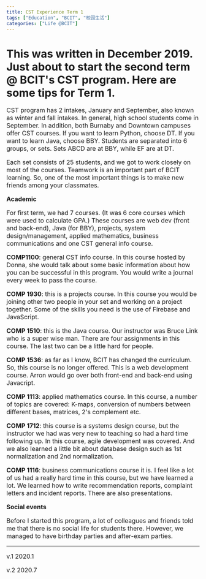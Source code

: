 ```yaml
---
title: CST Experience Term 1
tags: ["Education", "BCIT", "校园生活"] 
categories: ["Life @BCIT"]
---
```

  
# This was written in December 2019. Just about to start the second term @ BCIT's CST program. Here are some tips for Term 1.
<font size="3">


<!-- wp:paragraph -->
<p>CST program has 2 intakes, January and September, also known as winter and fall intakes. In general, high school students come in September. In addition, both Burnaby and Downtown campuses offer CST courses. If you want to learn Python, choose DT. If you want to learn Java, choose BBY. Students are separated into 6 groups, or sets. Sets ABCD are at BBY, while EF are at DT.  </p>
<!-- /wp:paragraph -->

<!-- wp:paragraph -->
<p>Each set consists of 25 students, and we got to work closely on most of the courses. Teamwork is an important part of BCIT learning. So, one of the most important things is to make new friends among your classmates.</p>
<!-- /wp:paragraph -->

<!-- wp:paragraph -->
<p><strong>Academic</strong></p>
<!-- /wp:paragraph -->

<!-- wp:paragraph -->
<p>For first term, we had 7 courses. (It was 6 core courses which were used to calculate GPA.)  These courses are web dev (front and back-end), Java (for BBY), projects, system design/management, applied mathematics, business communications and one CST general info course. </p>
<!-- /wp:paragraph -->

<!-- wp:paragraph -->
<p><strong>COMP1100</strong>: general CST info course. In this course hosted by Donna, she would talk about some basic information about how you can be successful in this program. You would write a journal every week to pass the course.</p>
<!-- /wp:paragraph -->

<!-- wp:paragraph -->
<p><strong>COMP 1930</strong>: this is a projects course. In this course you would be joining other two people in your set and working on a project together. Some of the skills you need is the use of Firebase and JavaScript. </p>
<!-- /wp:paragraph -->

<!-- wp:paragraph -->
<p><strong>COMP 1510</strong>: this is the Java course. Our instructor was Bruce Link who is a super wise man. There are four assignments in this course. The last two can be a little hard for people.</p>
<!-- /wp:paragraph -->

<!-- wp:paragraph -->
<p><strong>COMP 1536</strong>: as far as I know, BCIT has changed the curriculum. So, this course is no longer offered. This is a web development course. Arron would go over both front-end and back-end using Javacript.</p>
<!-- /wp:paragraph -->

<!-- wp:paragraph -->
<p><strong>COMP 1113</strong>: applied mathematics course. In this course, a number of topics are covered: K-maps, conversion of numbers between different bases, matrices, 2's complement etc.</p>
<!-- /wp:paragraph -->

<!-- wp:paragraph -->
<p><strong>COMP 1712</strong>: this course is a systems design course, but the instructor we had was very new to teaching so had a hard time following up. In this course, agile development was covered. And we also learned a little bit about database design such as 1st normalization and 2nd normalization.</p>
<!-- /wp:paragraph -->

<!-- wp:paragraph -->
<p><strong>COMP 1116</strong>: business communications course it is. I feel like a lot of us had a really hard time in this course, but we have learned a lot. We learned how to write recommendation reports, complaint letters and incident reports. There are also presentations. </p>
<!-- /wp:paragraph -->

<!-- wp:paragraph -->
<p><strong>Social events</strong></p>
<!-- /wp:paragraph -->

<!-- wp:paragraph -->
<p>Before I started this program, a lot of colleagues and friends told me that there is no social life for students there. However, we managed to have birthday parties and after-exam parties.</p>
<!-- /wp:paragraph -->
 
--- 
v.1 2020.1  

v.2 2020.7
</font>
